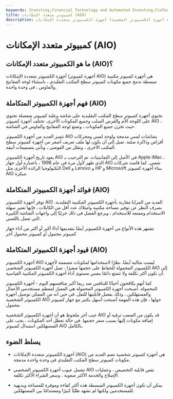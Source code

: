 ```yaml
---
keywords: Investing,Financial Technology and Automated Investing,FinTech
title: كمبيوتر متعدد الإمكانات (AIO)
description: أجهزة الكمبيوتر متعددة الإمكانات (أجهزة الكمبيوتر الشخصية AIO) هي أجهزة كمبيوتر سطح مكتب تدمج في منتج واحد جميع مكونات الكمبيوتر باستثناء لوحة المفاتيح والماوس.
---
```


# كمبيوتر متعدد الإمكانات (AIO)
## ما هو الكمبيوتر متعدد الإمكانات (AIO)؟

أجهزة الكمبيوتر متعددة الإمكانات (أجهزة كمبيوتر AIO) هي أجهزة كمبيوتر مكتبية مبسطة تدمج جميع مكونات كمبيوتر سطح المكتب التقليدي ، باستثناء لوحة المفاتيح والماوس ، في وحدة واحدة.

## فهم أجهزة الكمبيوتر المتكاملة (AIO)

تحتوي أجهزة كمبيوتر سطح المكتب التقليدية على شاشة وعلبة كمبيوتر منفصلة تحتوي على اللوحة الأم والقرص الصلب وجميع المكونات الأخرى. تختلف أجهزة كمبيوتر AIO ، حيث تخزن جميع المكونات ، وتمنع لوحة المفاتيح والماوس في الشاشة.

تتميز العديد من أجهزة الكمبيوتر AIO بشاشات لمس مدمجة ولوحة لمس ومحركات أقراص وذاكرة صلبة. تميل إلى أن يكون لها ملف تعريف أصغر من أجهزة كمبيوتر سطح المكتب الأخرى ، وتقلل من الفوضى ، وتأتي بتصميمات أنيقة.

يعود تاريخ أجهزة الكمبيوتر AIO في الأصل إلى الثمانينيات. تم الترحيب بـ Apple iMac ، الذي ظهر لأول مرة في عام 1998 ، باعتباره أول جهاز AIO شعبي. كما قامت شركات التكنولوجيا الرائدة الأخرى مثل Dell و Lenovo و HP و Microsoft ببناء أجهزة كمبيوتر AIO مبكرة.

## فوائد أجهزة الكمبيوتر المتكاملة (AIO)

توفر أجهزة الكمبيوتر AIO العديد من المزايا مقارنة بأجهزة الكمبيوتر المكتبية التقليدية. بصرف النظر عن توفير مساحة مكتبية وامتلاك عدد أقل من الكابلات ، فإنها تعتبر سهلة الاستخدام وممتعة للاستخدام ، ويرجع الفضل في ذلك جزئيًا إلى واجهات الشاشة الكبيرة التي تعمل باللمس.

تشتهر هذه الأنواع من أجهزة الكمبيوتر أيضًا بتقديمها أداءً أكبر أو أكثر من أداء جهاز كمبيوتر محمول أو كمبيوتر محمول آخر.

## قيود أجهزة الكمبيوتر المتكاملة (AIO)

أجهزة الكمبيوتر AIO ليست مثالية أيضًا. نظرًا لاستخدامها لمكونات مصممة لأجهزة الكمبيوتر المحمولة للحفاظ على حجمها صغيرًا ، تميل أجهزة الكمبيوتر الشخصي AIO إلى أن تكون أكثر تكلفة ولا تتمتع دائمًا بنفس مستوى أداء أجهزة الكمبيوتر المكتبية القياسية.

كما أنهم يكافحون أحيانًا للتنافس ضد ربما أكبر منافسيهم اليوم - أجهزة الكمبيوتر المحمولة. أصبحت أجهزة الكمبيوتر المحمولة هي المعيار لمعظم مستخدمي الأعمال والمستهلكين ، وذلك بفضل قابليتها للنقل. في حين أنه من الممكن توصيل أجهزة الكمبيوتر الشخصية AIO حولها ، فإن هذه المهمة أصبحت أسهل بكثير مع جهاز كمبيوتر محمول.

عيب آخر ملحوظ هو أن أجهزة الكمبيوتر الشخصية AIO قد يكون من الصعب ترقية أو إضافة مكونات إليها بسبب صغر حجمها. في حالة تعطل أحد المكونات ، يجب على المستهلكين استبدال كمبيوتر AIO بالكامل.

## يسلط الضوء

- أجهزة الكمبيوتر متعددة الإمكانات (AIO) هي أجهزة كمبيوتر شخصية تضم العديد من مكونات كمبيوتر سطح المكتب التقليدي في وحدة واحدة مدمجة.

- تشمل عيوب أجهزة الكمبيوتر الشخصي AIO نقص قابلية التخصيص ، وعمليات الإصلاح والخدمة الأكثر صعوبة ، وسعر الشراء الأكثر تكلفة.

- يمكن أن تكون أجهزة الكمبيوتر المبسطة هذه أكثر كفاءة وموفرة للمساحة وبديهية للمستخدمين ولكنها لم تشهد طلبًا كبيرًا ومستدامًا بين المستهلكين.

